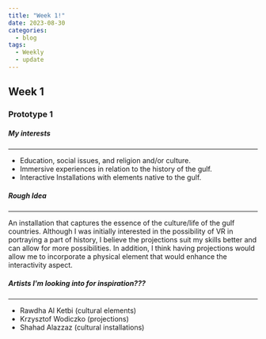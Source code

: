 ```yaml
---
title: "Week 1!"
date: 2023-08-30
categories:
  - blog
tags:
  - Weekly
  - update
---
```


## Week 1
### Prototype 1

##### My interests
------
 - Education, social issues, and religion and/or culture. 
 - Immersive experiences in relation to the history of the gulf.
 - Interactive Installations with elements native to the gulf. 

##### Rough Idea
------
  An installation that captures the essence of the culture/life of the gulf countries. Although I was initially interested in the possibility of VR in portraying a part of history, I believe the projections suit my skills better and can allow for more possibilities. In addition, I think having projections would allow me to incorporate a physical element that would enhance the interactivity aspect. 

##### Artists I'm looking into for inspiration???
------
  - Rawdha Al Ketbi (cultural elements)
  - Krzysztof Wodiczko (projections)
  - Shahad Alazzaz (cultural installations)

  
